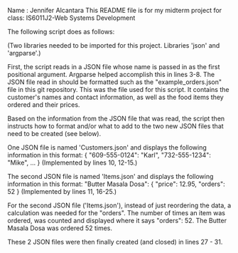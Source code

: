 Name : Jennifer Alcantara
This README file is for my midterm project for class: IS6011J2-Web Systems Development

The following script does as follows:

(Two libraries needed to be imported for this project. Libraries 'json' and 'argparse'.)

First, the script reads in a JSON file whose name is passed in as the first positional argument. Argparse helped accomplish this in lines 3-8.
The JSON file read in should be formatted such as the "example_orders.json" file in this git repository. This was the file used for this script.
It contains the customer's names and contact information, as well as the food items they ordered and their prices.

Based on the information from the JSON file that was read, the script then instructs how to format and/or what to add to the two new JSON files that need to be created (see below).

One JSON file is named 'Customers.json' and displays the following information in this format: 
{
    "609-555-0124": "Karl",
    "732-555-1234": "Mike",
    ...
}
(Implemented by lines 10, 12-15.)

The second JSON file is named 'Items.json' and displays the following information in this format: 
"Butter Masala Dosa": {
        "price": 12.95,
        "orders": 52
}
(Implemented by lines 11, 16-25.) 

For the second JSON file ('Items.json'), instead of just reordering the data, a calculation was needed for the "orders".
The number of times an item was ordered, was counted and displayed where it says "orders": 52. 
The Butter Masala Dosa was ordered 52 times.

These 2 JSON files were then finally created (and closed) in lines 27 - 31.
